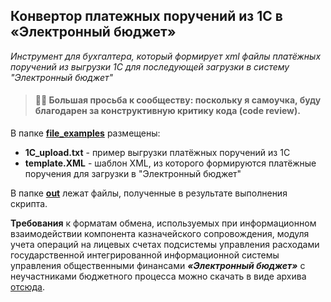 Конвертор платежных поручений из 1С в «Электронный бюджет»
----
*Инструмент для бухгалтера, который формирует xml файлы платёжных поручений из выгрузки 1С для последующей загрузки в систему "Электронный бюджет"*

> #### :raising_hand_man: Большая просьба к сообществу: поскольку я самоучка, буду благодарен за конструктивную критику кода (**code review**).

В папке **[file_examples](https://github.com/Nigredo499/kazna/tree/master/file_examples)** размещены:
- **1C_upload.txt** - пример выгрузки платёжных поручений из 1С
- **template.XML** - шаблон XML, из которого формируются платёжные поручения для загрузки в "Электронный бюджет"

В папке **[out](https://github.com/Nigredo499/kazna/tree/master/out)** лежат файлы, полученные в результате выполнения скрипта.

**Требования** к форматам обмена, используемых при информационном взаимодействии компонента казначейского сопровождения, модуля учета операций на лицевых счетах подсистемы управления расходами государственной интегрированной информационной системы управления общественными финансами ***«Электронный бюджет»*** с неучастниками бюджетного процесса можно скачать в виде архива [отсюда](https://roskazna.gov.ru/upload/iblock/257/Albom-PUR-KS-klienty-6.0_13266_21_09_2021_ver1_.rar).
